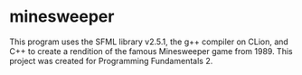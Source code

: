 # minesweeper
This program uses the SFML library v2.5.1, the g++ compiler on CLion, and C++ to create a rendition of the famous Minesweeper game from 1989. This project was created for Programming Fundamentals 2.
